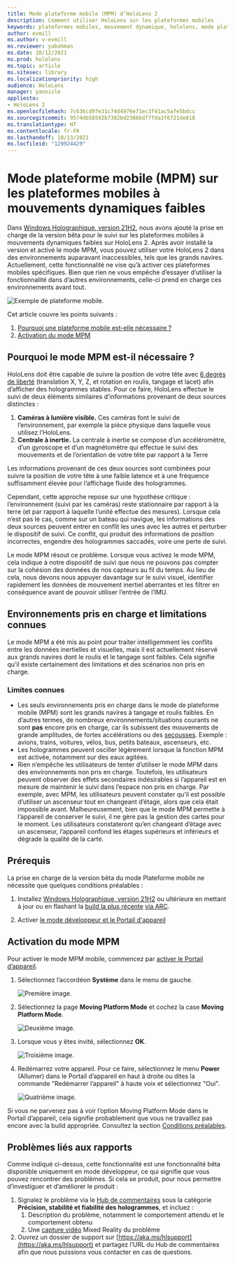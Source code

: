 ```yaml
---
title: Mode plateforme mobile (MPM) d’HoloLens 2
description: Comment utiliser HoloLens sur les plateformes mobiles
keywords: plateformes mobiles, mouvement dynamique, hololens, mode plateforme mobile
author: evmill
ms.author: v-evmill
ms.reviewer: yabahman
ms.date: 10/12/2021
ms.prod: hololens
ms.topic: article
ms.sitesec: library
ms.localizationpriority: high
audience: HoloLens
manager: yannisle
appliesto:
- HoloLens 2
ms.openlocfilehash: 7c636cd97e31c74d4976e71ec3f41ac5afe5bdcc
ms.sourcegitcommit: 9574db58592b7302bd2386bdf7fda3f6721de818
ms.translationtype: HT
ms.contentlocale: fr-FR
ms.lasthandoff: 10/13/2021
ms.locfileid: "129924429"
---
```

# <a name="moving-platform-mode-on-low-dynamic-motion-moving-platforms"></a>Mode plateforme mobile (MPM) sur les plateformes mobiles à mouvements dynamiques faibles

Dans [Windows Holographique, version 21H2](hololens-release-notes.md#windows-holographic-version-21h2), nous avons ajouté la prise en charge de la version bêta pour le suivi sur les plateformes mobiles à mouvements dynamiques faibles sur HoloLens 2. Après avoir installé la version et activé le mode MPM, vous pouvez utiliser votre HoloLens 2 dans des environnements auparavant inaccessibles, tels que les grands navires. Actuellement, cette fonctionnalité ne vise qu’à activer ces plateformes mobiles spécifiques. Bien que rien ne vous empêche d’essayer d’utiliser la fonctionnalité dans d’autres environnements, celle-ci prend en charge ces environnements avant tout.

![Exemple de plateforme mobile.](./images/mpm-compare.gif)

Cet article couvre les points suivants :

1. [Pourquoi une plateforme mobile est-elle nécessaire ?](#why-moving-platform-mode-is-necessary)
1. [Activation du mode MPM](#enabling-moving-platform-mode)

## <a name="why-moving-platform-mode-is-necessary"></a>Pourquoi le mode MPM est-il nécessaire ?

HoloLens doit être capable de suivre la position de votre tête avec [6 degrés de liberté](https://en.wikipedia.org/wiki/Six_degrees_of_freedom) (translation X, Y, Z, et rotation en roulis, tangage et lacet) afin d’afficher des hologrammes stables. Pour ce faire, HoloLens effectue le suivi de deux éléments similaires d’informations provenant de deux sources distinctes :

1. **Caméras à lumière visible.** Ces caméras font le suivi de l’environnement, par exemple la pièce physique dans laquelle vous utilisez l’HoloLens.
1. **Centrale à inertie.** La centrale à inertie se compose d’un accéléromètre, d’un gyroscope et d’un magnétomètre qui effectue le suivi des mouvements et de l’orientation de votre tête par rapport à la Terre

Les informations provenant de ces deux sources sont combinées pour suivre la position de votre tête à une faible latence et à une fréquence suffisamment élevée pour l’affichage fluide des hologrammes.

Cependant, cette approche repose sur une hypothèse critique : l’environnement (suivi par les caméras) reste stationnaire par rapport à la terre (et par rapport à laquelle l’unité effectue des mesures). Lorsque cela n’est pas le cas, comme sur un bateau qui navigue, les informations des deux sources peuvent entrer en conflit les unes avec les autres et perturber le dispositif de suivi. Ce conflit, qui produit des informations de position incorrectes, engendre des hologrammes saccadés, voire une perte de suivi.

Le mode MPM résout ce problème. Lorsque vous activez le mode MPM, cela indique à notre dispositif de suivi que nous ne pouvons pas compter sur la cohésion des données de nos capteurs au fil du temps. Au lieu de cela, nous devons nous appuyer davantage sur le suivi visuel, identifier rapidement les données de mouvement inertiel aberrantes et les filtrer en conséquence avant de pouvoir utiliser l’entrée de l’IMU.

## <a name="supported-environments-and-known-limitations"></a>Environnements pris en charge et limitations connues

Le mode MPM a été mis au point pour traiter intelligemment les conflits entre les données inertielles et visuelles, mais il est actuellement réservé aux grands navires dont le roulis et le tangage sont faibles. Cela signifie qu’il existe certainement des limitations et des scénarios non pris en charge.

### <a name="known-limitations"></a>Limites connues

- Les seuls environnements pris en charge dans le mode de plateforme mobile (MPM) sont les grands navires à tangage et roulis faibles. En d’autres termes, de nombreux environnements/situations courants ne sont **pas** encore pris en charge, car ils subissent des mouvements de grande amplitudes, de fortes accélérations ou des [secousses](https://en.wikipedia.org/wiki/Jerk_(physics)). Exemple : avions, trains, voitures, vélos, bus, petits bateaux, ascenseurs, etc.
- Les hologrammes peuvent osciller légèrement lorsque la fonction MPM est activée, notamment sur des eaux agitées.
- Rien n’empêche les utilisateurs de tenter d’utiliser le mode MPM dans des environnements non pris en charge. Toutefois, les utilisateurs peuvent observer des effets secondaires indésirables si l’appareil est en mesure de maintenir le suivi dans l’espace non pris en charge. Par exemple, avec MPM, les utilisateurs peuvent constater qu’il est possible d’utiliser un ascenseur tout en changeant d’étage, alors que cela était impossible avant. Malheureusement, bien que le mode MPM permette à l’appareil de conserver le suivi, il ne gère pas la gestion des cartes pour le moment. Les utilisateurs constateront qu’en changeant d’étage avec un ascenseur, l’appareil confond les étages supérieurs et inférieurs et dégrade la qualité de la carte.

## <a name="prerequisites"></a>Prérequis

La prise en charge de la version bêta du mode Plateforme mobile ne nécessite que quelques conditions préalables :

1. Installez [Windows Holographique, version 21H2](hololens-release-notes.md#windows-holographic-version-21h2) ou ultérieure en mettant à jour ou en flashant la [build la plus récente](https://aka.ms/hololens2download) [via ARC](hololens-recovery.md#clean-reflash-the-device).

2. Activer [le mode développeur et le Portail d'appareil](/mixed-reality/develop/platform-capabilities-and-apis/using-the-windows-device-portal)

## <a name="enabling-moving-platform-mode"></a>Activation du mode MPM

Pour activer le mode MPM mobile, commencez par [activer le Portail d’appareil](/windows/mixed-reality/develop/platform-capabilities-and-apis/using-the-windows-device-portal).

1. Sélectionnez l’accordéon **Système** dans le menu de gauche.

   ![Première image.](.\images\mpm-01.png)

2. Sélectionnez la page **Moving Platform Mode** et cochez la case **Moving Platform Mode**.

    ![Deuxième image.](.\images\mpm-02.png)

3. Lorsque vous y êtes invité, sélectionnez **OK**.

   ![Troisième image.](.\images\mpm-03.png)

4. Redémarrez votre appareil. Pour ce faire, sélectionnez le menu **Power** (Allumer) dans le Portail d’appareil en haut à droite ou dites la commande &quot;Redémarrer l’appareil&quot; à haute voix et sélectionnez &quot;Oui&quot;.

   ![Quatrième image.](.\images\mpm-04.png)

Si vous ne parvenez pas à voir l’option Moving Platform Mode dans le Portail d’appareil, cela signifie probablement que vous ne travaillez pas encore avec la build appropriée. Consultez la section [Conditions préalables](#prerequisites).

## <a name="reporting-issues"></a>Problèmes liés aux rapports

Comme indiqué ci-dessus, cette fonctionnalité est une fonctionnalité bêta disponible uniquement en mode développeur, ce qui signifie que vous pouvez rencontrer des problèmes. Si cela se produit, pour nous permettre d’investiguer et d’améliorer le produit :

1. Signalez le problème via le [Hub de commentaires](hololens-feedback.md) sous la catégorie **Précision, stabilité et fiabilité des hologrammes**, et incluez :
    1. Description du problème, notamment le comportement attendu et le comportement obtenu
    1. Une [capture vidéo](holographic-photos-and-videos.md#capture-a-mixed-reality-video) Mixed Reality du problème
2.  Ouvrez un dossier de support sur [https://aka.ms/hlsupport](https://aka.ms/hlsupport) et partagez l’URL du Hub de commentaires afin que nous puissions vous contacter en cas de questions.